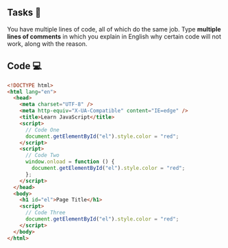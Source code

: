 ## Tasks 🎯

You have multiple lines of code, all of which do the same job.
Type **multiple lines of comments** in which you explain in English why certain code will not work, along with the reason.

## Code 💻

```html
<!DOCTYPE html>
<html lang="en">
  <head>
    <meta charset="UTF-8" />
    <meta http-equiv="X-UA-Compatible" content="IE=edge" />
    <title>Learn JavaScript</title>
    <script>
      // Code One
      document.getElementById("el").style.color = "red";
    </script>
    <script>
      // Code Two
      window.onload = function () {
        document.getElementById("el").style.color = "red";
      };
    </script>
  </head>
  <body>
    <h1 id="el">Page Title</h1>
    <script>
      // Code Three
      document.getElementById("el").style.color = "red";
    </script>
  </body>
</html>

```
